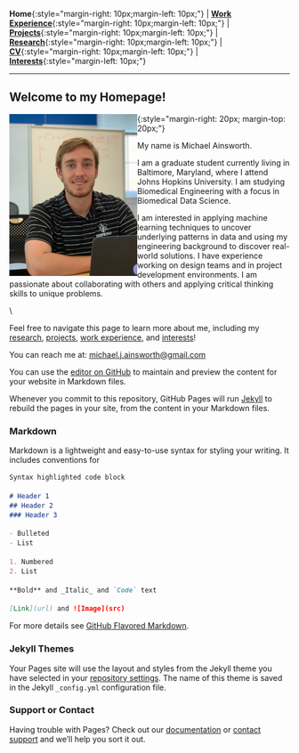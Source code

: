 **Home**{:style="margin-right: 10px;margin-left: 10px;"}
|
[**Work Experience**](http://michaelainsworth.me/workExperience){:style="margin-right: 10px;margin-left: 10px;"}
|
[**Projects**](http://michaelainsworth.me/projects){:style="margin-right: 10px;margin-left: 10px;"}
|
[**Research**](http://michaelainsworth.me/research){:style="margin-right: 10px;margin-left: 10px;"}
|
[**CV**](http://michaelainsworth.me/aboutMe){:style="margin-right: 10px;margin-left: 10px;"}
|
[**Interests**](http://michaelainsworth.me/interests){:style="margin-left: 10px;"}

___

## Welcome to my Homepage!

<img align="left" width="230" height="291" src="pictures/profile.JPG">{:style="margin-right: 20px; margin-top: 20px;"}

My name is Michael Ainsworth.

I am a graduate student currently living in Baltimore, Maryland, where I attend Johns Hopkins University. I am studying Biomedical Engineering with a focus in Biomedical Data Science.

I am interested in applying machine learning techniques to uncover underlying patterns in data and using my engineering background to discover real-world solutions. I have experience working on design teams and in project development environments. I am passionate about collaborating with others and applying critical thinking skills to unique problems. 

\

Feel free to navigate this page to learn more about me, including my [research](http://michaelainsworth.me/research), [projects](http://michaelainsworth.me/projects), [work experience](http://michaelainsworth.me/workExperience), and [interests](http://michaelainsworth.me/interests)!

You can reach me at: michael.j.ainsworth@gmail.com



You can use the [editor on GitHub](https://github.com/Michael-Ainsworth/Michael-Ainsworth.github.io/edit/main/README.md) to maintain and preview the content for your website in Markdown files.

Whenever you commit to this repository, GitHub Pages will run [Jekyll](https://jekyllrb.com/) to rebuild the pages in your site, from the content in your Markdown files.

### Markdown

Markdown is a lightweight and easy-to-use syntax for styling your writing. It includes conventions for

```markdown
Syntax highlighted code block

# Header 1
## Header 2
### Header 3

- Bulleted
- List

1. Numbered
2. List

**Bold** and _Italic_ and `Code` text

[Link](url) and ![Image](src)
```

For more details see [GitHub Flavored Markdown](https://guides.github.com/features/mastering-markdown/).

### Jekyll Themes

Your Pages site will use the layout and styles from the Jekyll theme you have selected in your [repository settings](https://github.com/Michael-Ainsworth/Michael-Ainsworth.github.io/settings). The name of this theme is saved in the Jekyll `_config.yml` configuration file.

### Support or Contact

Having trouble with Pages? Check out our [documentation](https://docs.github.com/categories/github-pages-basics/) or [contact support](https://github.com/contact) and we’ll help you sort it out.
